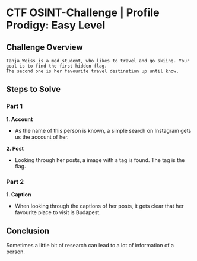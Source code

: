 # CTF OSINT-Challenge | Profile Prodigy: Easy Level

## Challenge Overview

    Tanja Weiss is a med student, who likes to travel and go skiing. Your goal is to find the first hidden flag.
    The second one is her favourite travel destination up until know.

## Steps to Solve

### Part 1

**1. Account**

  - As the name of this person is known, a simple search on Instagram gets us the account of her.

**2. Post**

  - Looking through her posts, a image with a tag is found. The tag is the flag.

### Part 2

**1. Caption**

  - When looking through the captions of her posts, it gets clear that her favourite place to visit is Budapest.

## Conclusion

Sometimes a little bit of research can lead to a lot of information of a person.